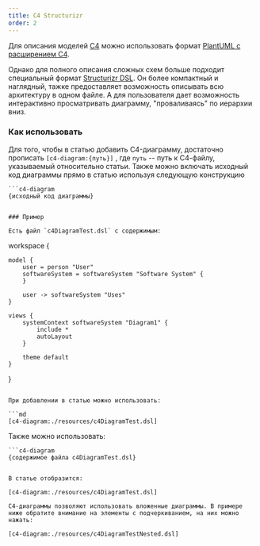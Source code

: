 ```yaml
---
title: C4 Structurizr
order: 2
---
```


Для описания моделей [C4](https://c4model.com/) можно использовать формат [PlantUML с расширением C4](https://github.com/plantuml-stdlib/C4-PlantUML).

Однако для полного описания сложных схем больше подходит специальный формат [Structurizr DSL](https://structurizr.com/). Он более компактный и наглядный, тажке предоставляет возможность описывать всю архитектуру в одном файле. А для пользователя дает возможность интерактивно просматривать диаграмму, "проваливаясь" по иерархии вниз.

### Как использовать

Для того, чтобы в статью добавить C4-диаграмму, достаточно прописать `[c4-diagram:{путь}]` , где `путь` -- путь к С4-файлу, указываемый относительно статьи.
Также можно включать исходный код диаграммы прямо в статью используя следующую конструкцию

```
```c4-diagram
{исходный код диаграммы}
```
```

### Пример

Есть файл `c4DiagramTest.dsl` с содержимым:

```
workspace {

    model {
        user = person "User"
        softwareSystem = softwareSystem "Software System" {
        }

        user -> softwareSystem "Uses"
    }

    views {
        systemContext softwareSystem "Diagram1" {
            include *
            autoLayout
        }

        theme default
    }

}
```

При добавлении в статью можно использовать:

```md
[c4-diagram:./resources/c4DiagramTest.dsl]
```

Также можно использовать:

```
```c4-diagram
{содержимое файла c4DiagramTest.dsl}
```
```

В статье отобразится:

[c4-diagram:./resources/c4DiagramTest.dsl]

C4-диаграммы позволяют использовать вложенные диаграммы. В примере ниже обратите внимание на элементы с подчеркиванием, на них можно нажать:

[c4-diagram:./resources/c4DiagramTestNested.dsl]